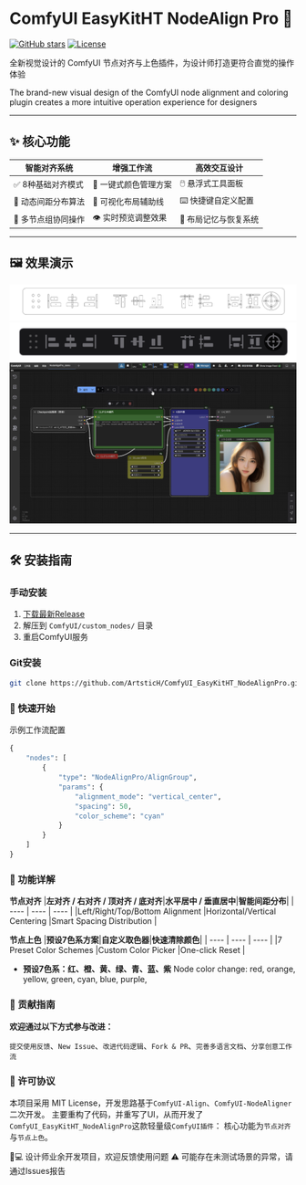# ComfyUI EasyKitHT NodeAlign Pro 🎨

[![GitHub stars](https://img.shields.io/github/stars/ArtsticH/ComfyUI_EasyKitHT_NodeAlignPro?style=for-the-badge)](https://github.com/ArtsticH/ComfyUI_EasyKitHT_NodeAlignPro/stargazers)
[![License](https://img.shields.io/badge/License-MIT-blue.svg?style=for-the-badge)](LICENSE)

全新视觉设计的 ComfyUI 节点对齐与上色插件，为设计师打造更符合直觉的操作体验

The brand-new visual design of the ComfyUI node alignment and coloring plugin creates a more intuitive operation experience for designers

---

## ✨ 核心功能

| 智能对齐系统              | 增强工作流                | 高效交互设计              |
|---------------------------|---------------------------|---------------------------|
| ✅ 8种基础对齐模式         | 🎨 一键式颜色管理方案      | 🖱️ 悬浮式工具面板         |
| 📐 动态间距分布算法        | 📏 可视化布局辅助线        | ⌨️ 快捷键自定义配置       |
| 👥 多节点组协同操作        | 👁️ 实时预览调整效果        | 💾 布局记忆与恢复系统     |

---

## 🖼️ 效果演示

![UI重绘_线稿](https://raw.githubusercontent.com/ArtsticH/ComfyUI_EasyKitHT_NodeAlignPro/main/Example/res/HT20250429-Snipaste_t172802_ArtsticH_Comfyui节点对齐插件优化UI重绘.webp)
![UI重绘_上色稿](https://raw.githubusercontent.com/ArtsticH/ComfyUI_EasyKitHT_NodeAlignPro/main/Example/res/HT20250429-Snipaste_t172819_ArtsticH_Comfyui节点对齐插件优化UI重绘.webp)
![操作演示](https://raw.githubusercontent.com/ArtsticH/ComfyUI_EasyKitHT_NodeAlignPro/main/Example/NodeAlignPro_demo_S.webp)


---

## 🛠️ 安装指南

### 手动安装
1. [下载最新Release](https://github.com/ArtsticH/ComfyUI_EasyKitHT_NodeAlignPro/releases)
2. 解压到 `ComfyUI/custom_nodes/` 目录
3. 重启ComfyUI服务

### Git安装
```bash
git clone https://github.com/ArtsticH/ComfyUI_EasyKitHT_NodeAlignPro.git custom_nodes/NodeAlignPro
```
### 🚀 快速开始
示例工作流配置
```python
{
    "nodes": [
        {
            "type": "NodeAlignPro/AlignGroup",
            "params": {
                "alignment_mode": "vertical_center",
                "spacing": 50,
                "color_scheme": "cyan"
            }
        }
    ]
}
```

### 📌 功能详解
**节点对齐**
|**左对齐 / 右对齐 / 顶对齐 / 底对齐**|**水平居中 / 垂直居中**|**智能间距分布**|
| ---- | ---- | ---- |
|Left/Right/Top/Bottom Alignment |Horizontal/Vertical Centering |Smart Spacing Distribution |

**节点上色**
|**预设7色系方案**|**自定义取色器**|**快速清除颜色**|
| ---- | ---- | ---- |
|7 Preset Color Schemes |Custom Color Picker |One-click Reset |

- **预设7色系：红、橙、黄、绿、青、蓝、紫**
  Node color change: red, orange, yellow, green, cyan, blue, purple,


### 🤝 贡献指南
**欢迎通过以下方式参与改进：**

`提交使用反馈`、`New Issue`、`改进代码逻辑`、`Fork & PR`、`完善多语言文档`、`分享创意工作流`

### 📜 许可协议
本项目采用 MIT License，开发思路基于`ComfyUI-Align`、`ComfyUI-NodeAligner`二次开发。
主要重构了代码，并重写了UI，从而开发了`ComfyUI_EasyKitHT_NodeAlignPro`这款轻量级`ComfyUI插件`：
核心功能为`节点对齐`与`节点上色`。


👨💻 设计师业余开发项目，欢迎反馈使用问题
⚠️ 可能存在未测试场景的异常，请通过Issues报告